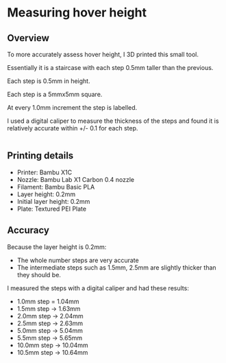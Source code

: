 # Measuring hover height

## Overview

To more accurately assess hover height, I 3D printed this small tool.

Essentially it is a staircase with each step 0.5mm taller than the previous.

Each step is 0.5mm in height.

Each step is a 5mmx5mm square.&#x20;

At every 1.0mm increment the step is labelled.

I used a digital caliper to measure the thickness of the steps and found it is relatively accurate within +/- 0.1 for each step.

<figure><img src="../../.gitbook/assets/PXL_20240426_7P_hover_height_tool_v2.jpg" alt=""><figcaption></figcaption></figure>

## Printing details

* Printer: Bambu X1C
* Nozzle: Bambu Lab X1 Carbon 0.4 nozzle
* Filament: Bambu Basic PLA
* Layer height: 0.2mm
* Initial layer height: 0.2mm
* Plate: Textured PEI Plate

## Accuracy

Because the layer height is 0.2mm:

* The whole number steps are very accurate
* The intermediate steps such as 1.5mm, 2.5mm are slightly thicker than they should be.

I measured the steps with a digital caliper and had these results:

* 1.0mm step = 1.04mm
* 1.5mm step -> 1.63mm
* 2.0mm step -> 2.04mm
* 2.5mm step -> 2.63mm
* 5.0mm step -> 5.04mm
* 5.5mm step -> 5.65mm
* 10.0mm step -> 10.04mm
* 10.5mm step -> 10.64mm






